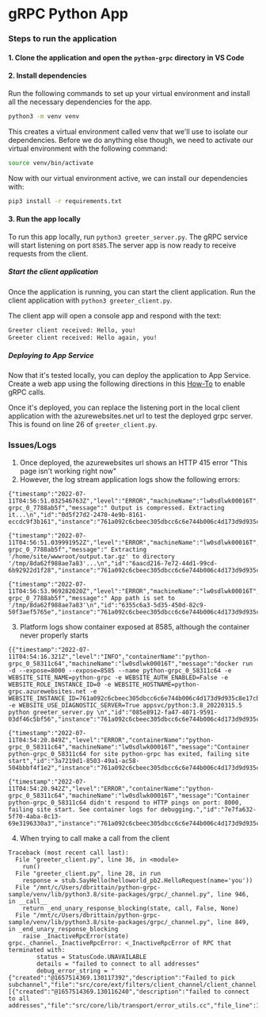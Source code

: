 # gRPC Python App

### Steps to run the application
#### 1. Clone the application and open the `python-grpc` directory in VS Code

#### 2. Install dependencies
Run the following commands to set up your virtual environment and install all the necessary dependencies for the app.

```bash
python3 -m venv venv
```

This creates a virtual environment called venv that we'll use to isolate our dependencies. Before we do anything else though, we need to activate our virtual environment with the following command:

```bash
source venv/bin/activate
```

Now with our virtual environment active, we can install our dependencies with: 

```bash
pip3 install -r requirements.txt
```

#### 3. Run the app locally
To run this app locally, run `python3 greeter_server.py`. The gRPC service will start listening on port `8585`.The server app is now ready to receive requests from the client.

##### Start the client application
Once the application is running, you can start the client application. Run the client application with `python3 greeter_client.py`. 

The client app will open a console app and respond with the text:

```bash
Greeter client received: Hello, you!
Greeter client received: Hello again, you!
```

##### Deploying to App Service
Now that it's tested locally, you can deploy the application to App Service.  Create a web app using the following directions in this [How-To](https://github.com/Azure/app-service-linux-docs/blob/master/HowTo/gRPC/use_gRPC_with_dotnet.md#deploy-to-app-service) to enable gRPC calls.

Once it's deployed, you can replace the listening port in the local client application with the azurewebsites.net url to test the deployed grpc server. This is found on line 26 of `greeter_client.py`.

### Issues/Logs
1. Once deployed, the azurewebsites url shows an HTTP 415 error "This page isn't working right now"
2. However, the log stream application logs show the following errors:

```
{"timestamp":"2022-07-11T04:56:51.032546763Z","level":"ERROR","machineName":"lw0sdlwk00016T","containerName":"python-grpc_0_7788ab5f","message":" Output is compressed. Extracting it...\n","id":"0d5f27d2-2470-4e9b-8161-eccdc9f3b161","instance":"761a092c6cbeec305dbcc6c6e744b006c4d173d9d935c8e17cb6b4c751c4957e"}
```

```
{"timestamp":"2022-07-11T04:56:51.039991952Z","level":"ERROR","machineName":"lw0sdlwk00016T","containerName":"python-grpc_0_7788ab5f","message":" Extracting '/home/site/wwwroot/output.tar.gz' to directory '/tmp/8da62f988ae7a83'...\n","id":"6aacd216-7e72-44d1-99cd-6b92922d1f28","instance":"761a092c6cbeec305dbcc6c6e744b006c4d173d9d935c8e17cb6b4c751c4957e"}
```

```
{"timestamp":"2022-07-11T04:56:53.969282020Z","level":"ERROR","machineName":"lw0sdlwk00016T","containerName":"python-grpc_0_7788ab5f","message":" App path is set to '/tmp/8da62f988ae7a83'\n","id":"6355c6a3-5d35-450d-82c9-50f3aef5765e","instance":"761a092c6cbeec305dbcc6c6e744b006c4d173d9d935c8e17cb6b4c751c4957e"}
```

3. Platform logs show container exposed at 8585, although the container never properly starts

```
{{"timestamp":"2022-07-11T04:54:16.321Z","level":"INFO","containerName":"python-grpc_0_58311c64","machineName":"lw0sdlwk00016T","message":"docker run -d --expose=8000 --expose=8585 --name python-grpc_0_58311c64 -e WEBSITE_SITE_NAME=python-grpc -e WEBSITE_AUTH_ENABLED=False -e WEBSITE_ROLE_INSTANCE_ID=0 -e WEBSITE_HOSTNAME=python-grpc.azurewebsites.net -e WEBSITE_INSTANCE_ID=761a092c6cbeec305dbcc6c6e744b006c4d173d9d935c8e17cb6b4c751c4957e -e WEBSITE_USE_DIAGNOSTIC_SERVER=True appsvc/python:3.8_20220315.5 python greeter_server.py \n","id":"085e8912-fa47-4071-9591-03df46c5bf56","instance":"761a092c6cbeec305dbcc6c6e744b006c4d173d9d935c8e17cb6b4c751c4957e"}}
```

```
{"timestamp":"2022-07-11T04:54:20.849Z","level":"ERROR","containerName":"python-grpc_0_58311c64","machineName":"lw0sdlwk00016T","message":"Container python-grpc_0_58311c64 for site python-grpc has exited, failing site start","id":"3a7219d1-8503-49a1-ac58-504bbbf4f1e2","instance":"761a092c6cbeec305dbcc6c6e744b006c4d173d9d935c8e17cb6b4c751c4957e"}
```

```
{"timestamp":"2022-07-11T04:54:20.942Z","level":"ERROR","containerName":"python-grpc_0_58311c64","machineName":"lw0sdlwk00016T","message":"Container python-grpc_0_58311c64 didn't respond to HTTP pings on port: 8000, failing site start. See container logs for debugging.","id":"7e7fa632-5f70-4aba-8c13-69e3196330a3","instance":"761a092c6cbeec305dbcc6c6e744b006c4d173d9d935c8e17cb6b4c751c4957e"}
```

4. When trying to call make a call from the client

```
Traceback (most recent call last):
  File "greeter_client.py", line 36, in <module>
    run()
  File "greeter_client.py", line 28, in run
    response = stub.SayHello(helloworld_pb2.HelloRequest(name='you'))
  File "/mnt/c/Users/dbrittain/python-grpc-sample/venv/lib/python3.8/site-packages/grpc/_channel.py", line 946, in __call__
    return _end_unary_response_blocking(state, call, False, None)
  File "/mnt/c/Users/dbrittain/python-grpc-sample/venv/lib/python3.8/site-packages/grpc/_channel.py", line 849, in _end_unary_response_blocking
    raise _InactiveRpcError(state)
grpc._channel._InactiveRpcError: <_InactiveRpcError of RPC that terminated with:
        status = StatusCode.UNAVAILABLE
        details = "failed to connect to all addresses"
        debug_error_string = "{"created":"@1657514369.130117392","description":"Failed to pick subchannel","file":"src/core/ext/filters/client_channel/client_channel.cc","file_line":3128,"referenced_errors":[{"created":"@1657514369.130116240","description":"failed to connect to all addresses","file":"src/core/lib/transport/error_utils.cc","file_line":163,"grpc_status":14}]}"
```
